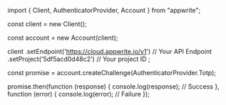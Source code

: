 import { Client, AuthenticatorProvider, Account } from "appwrite";

const client = new Client();

const account = new Account(client);

client
    .setEndpoint('https://cloud.appwrite.io/v1') // Your API Endpoint
    .setProject('5df5acd0d48c2') // Your project ID
;

const promise = account.createChallenge(AuthenticatorProvider.Totp);

promise.then(function (response) {
    console.log(response); // Success
}, function (error) {
    console.log(error); // Failure
});
